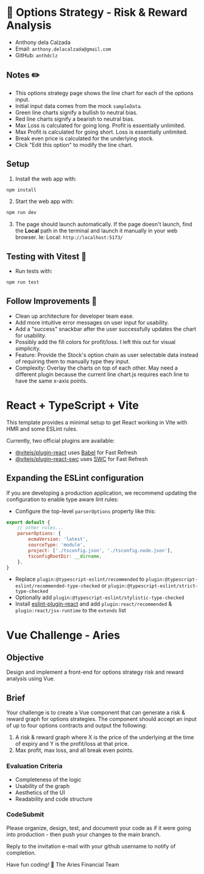 # 🌴 Options Strategy - Risk & Reward Analysis

-   Anthony dela Calzada
-   Email: `anthony.delacalzada@gmail.com`
-   GitHub: `anthdclz`

## Notes ✏️

-   This options strategy page shows the line chart for each of the options input.
-   Initial input data comes from the mock `sampleData`.
-   Green line charts signify a bullish to neutral bias.
-   Red line charts signify a bearish to neutral bias.
-   Max Loss is calculated for going long. Profit is essentially unlimited.
-   Max Profit is calculated for going short. Loss is essentially unlimited.
-   Break even price is calculated for the underlying stock.
-   Click "Edit this option" to modify the line chart.

## Setup

1. Install the web app with:

```bash
npm install
```

2. Start the web app with:

```bash
npm run dev
```

3. The page should launch automatically. If the page doesn't launch, find the **Local** path in the terminal and launch it manually in your web browser. Ie: Local: `http://localhost:5173/`

## Testing with Vitest 🐳

-   Run tests with:

```bash
npm run test
```

## Follow Improvements 🛵

-   Clean up architecture for developer team ease.
-   Add more intuitive error messages on user input for usability.
-   Add a "success" snackbar after the user successfully updates the chart for usability.
-   Possibly add the fill colors for profit/loss. I left this out for visual simplicity.
-   Feature: Provide the Stock's option chain as user selectable data instead of requiring them to manually type they input.
-   Complexity: Overlay the charts on top of each other. May need a different plugin because the current line chart.js requires each line to have the same x-axis points.

# React + TypeScript + Vite

This template provides a minimal setup to get React working in Vite with HMR and some ESLint rules.

Currently, two official plugins are available:

-   [@vitejs/plugin-react](https://github.com/vitejs/vite-plugin-react/blob/main/packages/plugin-react/README.md) uses [Babel](https://babeljs.io/) for Fast Refresh
-   [@vitejs/plugin-react-swc](https://github.com/vitejs/vite-plugin-react-swc) uses [SWC](https://swc.rs/) for Fast Refresh

## Expanding the ESLint configuration

If you are developing a production application, we recommend updating the configuration to enable type aware lint rules:

-   Configure the top-level `parserOptions` property like this:

```js
export default {
    // other rules...
    parserOptions: {
        ecmaVersion: 'latest',
        sourceType: 'module',
        project: ['./tsconfig.json', './tsconfig.node.json'],
        tsconfigRootDir: __dirname,
    },
}
```

-   Replace `plugin:@typescript-eslint/recommended` to `plugin:@typescript-eslint/recommended-type-checked` or `plugin:@typescript-eslint/strict-type-checked`
-   Optionally add `plugin:@typescript-eslint/stylistic-type-checked`
-   Install [eslint-plugin-react](https://github.com/jsx-eslint/eslint-plugin-react) and add `plugin:react/recommended` & `plugin:react/jsx-runtime` to the `extends` list

# Vue Challenge - Aries

## Objective

Design and implement a front-end for options strategy risk and reward analysis using Vue.

## Brief

Your challenge is to create a Vue component that can generate a risk & reward graph for options strategies. The component should accept an input of up to four options contracts and output the following:

1. A risk & reward graph where X is the price of the underlying at the time of expiry and Y is the profit/loss at that price.
2. Max profit, max loss, and all break even points.

### Evaluation Criteria

-   Completeness of the logic
-   Usability of the graph
-   Aesthetics of the UI
-   Readability and code structure

### CodeSubmit

Please organize, design, test, and document your code as if it were
going into production - then push your changes to the main branch.

Reply to the invitation e-mail with your github username to notify of completion.

Have fun coding! 🚀
The Aries Financial Team

